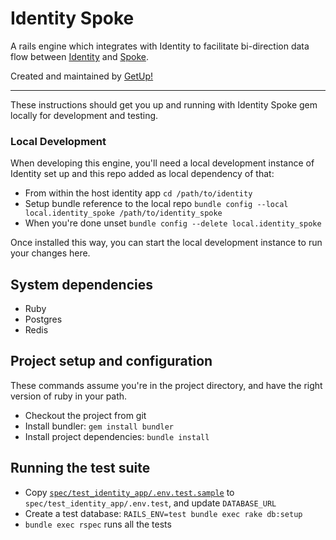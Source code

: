 # Identity Spoke

A rails engine which integrates with Identity to facilitate
bi-direction data flow between
[Identity](https://github.com/the-open/identity) and
[Spoke](https://github.com/StateVoicesNational/Spoke).

Created and maintained by [GetUp!](https://getup.org.au)

---

These instructions should get you up and running with Identity Spoke
gem locally for development and testing.

### Local Development

When developing this engine, you'll need a local development instance
of Identity set up and this repo added as local dependency of that:

 * From within the host identity app `cd /path/to/identity`
 * Setup bundle reference to the local repo `bundle config --local
   local.identity_spoke /path/to/identity_spoke`
 * When you're done unset `bundle config --delete local.identity_spoke`

Once installed this way, you can start the local development instance
to run your changes here.

## System dependencies

 * Ruby
 * Postgres
 * Redis

## Project setup and configuration

These commands assume you're in the project directory, and have the
right version of ruby in your path.

 * Checkout the project from git
 * Install bundler: `gem install bundler`
 * Install project dependencies: `bundle install`

## Running the test suite

- Copy [`spec/test_identity_app/.env.test.sample`](./spec/test_identity_app/.env.test.sample)
  to `spec/test_identity_app/.env.test`, and update `DATABASE_URL`
- Create a test database: `RAILS_ENV=test bundle exec rake db:setup`
- `bundle exec rspec` runs all the tests
